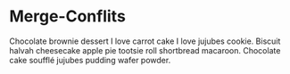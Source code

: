 # Merge-Conflits

Chocolate brownie dessert I love carrot cake I love jujubes cookie. Biscuit halvah cheesecake apple pie tootsie roll shortbread macaroon. Chocolate cake soufflé jujubes pudding wafer powder.
